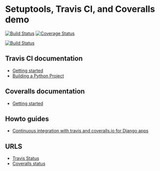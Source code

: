 # Setuptools, Travis CI, and Coveralls demo

[![Build
Status](https://travis-ci.org/ddriddle/distutils_django_demo.svg?branch=travis)](https://travis-ci.org/ddriddle/distutils_django_demo)
[![Coverage
Status](https://coveralls.io/repos/ddriddle/distutils_django_demo/badge.svg?branch=travis&service=github)](https://coveralls.io/github/ddriddle/distutils_django_demo?branch=travis)

[![Build
Status](http://ec2-54-200-103-98.us-west-2.compute.amazonaws.com/api/badges/ddriddle/distutils_django_demo/status.svg)](http://ec2-54-200-103-98.us-west-2.compute.amazonaws.com/ddriddle/distutils_django_demo)

## Travis CI documentation

* [Getting started](http://docs.travis-ci.com/user/getting-started/)
* [Building a Python Project](http://docs.travis-ci.com/user/languages/python/)

## Coveralls documentation

* [Getting started](https://coveralls.zendesk.com/hc/en-us)

## Howto guides

* [Continuous integration with travis and coveralls.io for Django
apps](http://agiliq.com/blog/2014/05/continuous-integration-with-travis-and-coverallsio/)

## URLS

* [Travis Status](https://travis-ci.org/ddriddle/distutils_django_demo)
* [Coveralls status](https://coveralls.io/github/ddriddle/distutils_django_demo)
